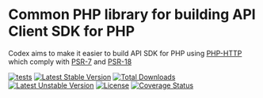 Common PHP library for building API Client SDK for PHP
==============

Codex aims to make it easier to build API SDK for PHP using [PHP-HTTP](https://php-http.org) which comply with [PSR-7](https://www.php-fig.org/psr/psr-7/) and [PSR-18](https://www.php-fig.org/psr/psr-18/)

[![tests](https://github.com/laravie/codex-common/workflows/tests/badge.svg?branch=2.x)](https://github.com/laravie/codex-common/actions?query=workflow%3Atests+branch%3A2.x)
[![Latest Stable Version](https://poser.pugx.org/laravie/codex-common/v/stable)](https://packagist.org/packages/laravie/codex-common)
[![Total Downloads](https://poser.pugx.org/laravie/codex-common/downloads)](https://packagist.org/packages/laravie/codex-common)
[![Latest Unstable Version](https://poser.pugx.org/laravie/codex-common/v/unstable)](https://packagist.org/packages/laravie/codex-common)
[![License](https://poser.pugx.org/laravie/codex-common/license)](https://packagist.org/packages/laravie/codex-common)
[![Coverage Status](https://coveralls.io/repos/github/laravie/codex-common/badge.svg?branch=master)](https://coveralls.io/github/laravie/codex-common?branch=master)
